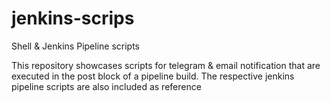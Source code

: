 # jenkins-scrips
Shell & Jenkins Pipeline scripts

This repository showcases scripts for telegram & email notification that are executed in the post block of a pipeline build. The respective jenkins pipeline scripts are also included as reference
